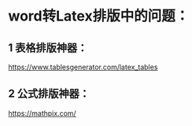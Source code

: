 # word转Latex排版中的问题：

## 1 表格排版神器：

https://www.tablesgenerator.com/latex_tables

## 2 公式排版神器：

https://mathpix.com/



